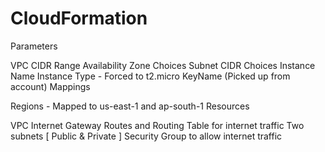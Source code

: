 # CloudFormation

Parameters

VPC CIDR Range
Availability Zone Choices
Subnet CIDR Choices
Instance Name
Instance Type - Forced to t2.micro
KeyName (Picked up from account)
Mappings

Regions - Mapped to us-east-1 and ap-south-1
Resources

VPC
Internet Gateway
Routes and Routing Table for internet traffic
Two subnets [ Public & Private ]
Security Group to allow internet traffic
